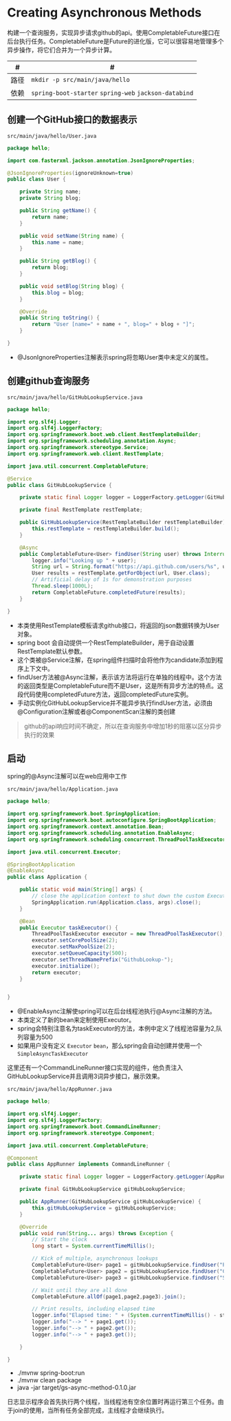 # Creating Asynchronous Methods

构建一个查询服务，实现异步请求github的api。使用CompletableFuture接口在后台执行任务。CompletableFuture是Future的进化版，它可以很容易地管理多个异步操作，将它们合并为一个异步计算。


 #|#
--|--
路径|`mkdir -p src/main/java/hello`
依赖|`spring-boot-starter` `spring-web` `jackson-databind`

## 创建一个GitHub接口的数据表示

`src/main/java/hello/User.java`

```java
package hello;

import com.fasterxml.jackson.annotation.JsonIgnoreProperties;

@JsonIgnoreProperties(ignoreUnknown=true)
public class User {

    private String name;
    private String blog;

    public String getName() {
        return name;
    }

    public void setName(String name) {
        this.name = name;
    }

    public String getBlog() {
        return blog;
    }

    public void setBlog(String blog) {
        this.blog = blog;
    }

    @Override
    public String toString() {
        return "User [name=" + name + ", blog=" + blog + "]";
    }

}
```
- @JsonIgnoreProperties注解表示spring将忽略User类中未定义的属性。

## 创建github查询服务

`src/main/java/hello/GitHubLookupService.java`

```java
package hello;

import org.slf4j.Logger;
import org.slf4j.LoggerFactory;
import org.springframework.boot.web.client.RestTemplateBuilder;
import org.springframework.scheduling.annotation.Async;
import org.springframework.stereotype.Service;
import org.springframework.web.client.RestTemplate;

import java.util.concurrent.CompletableFuture;

@Service
public class GitHubLookupService {

    private static final Logger logger = LoggerFactory.getLogger(GitHubLookupService.class);

    private final RestTemplate restTemplate;

    public GitHubLookupService(RestTemplateBuilder restTemplateBuilder) {
        this.restTemplate = restTemplateBuilder.build();
    }

    @Async
    public CompletableFuture<User> findUser(String user) throws InterruptedException {
        logger.info("Looking up " + user);
        String url = String.format("https://api.github.com/users/%s", user);
        User results = restTemplate.getForObject(url, User.class);
        // Artificial delay of 1s for demonstration purposes
        Thread.sleep(1000L);
        return CompletableFuture.completedFuture(results);
    }

}
```
- 本类使用RestTemplate模板请求github接口，将返回的json数据转换为User对象。
- spring boot 会自动提供一个RestTemplateBuilder，用于自动设置RestTemplate默认参数。
- 这个类被@Service注解，在spring组件扫描时会将他作为candidate添加到程序上下文中。
- findUser方法被@Async注解，表示该方法将运行在单独的线程中。这个方法的返回类型是CompletableFuture<User>而不是User，这是所有异步方法的特点。这段代码使用completedFuture方法，返回completedFuture实例。
- 手动实例化GitHubLookupService并不能异步执行findUser方法，必须由@Configuration注解或者@ComponentScan注解的类创建

>github的api响应时间不确定，所以在查询服务中增加1秒的阻塞以区分异步执行的效果

## 启动
spring的@Async注解可以在web应用中工作

`src/main/java/hello/Application.java`

```java
package hello;

import org.springframework.boot.SpringApplication;
import org.springframework.boot.autoconfigure.SpringBootApplication;
import org.springframework.context.annotation.Bean;
import org.springframework.scheduling.annotation.EnableAsync;
import org.springframework.scheduling.concurrent.ThreadPoolTaskExecutor;

import java.util.concurrent.Executor;

@SpringBootApplication
@EnableAsync
public class Application {

    public static void main(String[] args) {
        // close the application context to shut down the custom ExecutorService
        SpringApplication.run(Application.class, args).close();
    }

    @Bean
    public Executor taskExecutor() {
        ThreadPoolTaskExecutor executor = new ThreadPoolTaskExecutor();
        executor.setCorePoolSize(2);
        executor.setMaxPoolSize(2);
        executor.setQueueCapacity(500);
        executor.setThreadNamePrefix("GithubLookup-");
        executor.initialize();
        return executor;
    }


}
```
- @EnableAsync注解使spring可以在后台线程池执行@Async注解的方法。
- 本类定义了新的bean来定制使用Executor。
- spring会特别注意名为taskExecutor的方法，本例中定义了线程池容量为2,队列容量为500
- 如果用户没有定义 `Executor` `bean`，那么spring会自动创建并使用一个 `SimpleAsyncTaskExecutor`

这里还有一个CommandLineRunner接口实现的组件，他负责注入GitHubLookupService并且调用3词异步接口，展示效果。

`src/main/java/hello/AppRunner.java`

```java
package hello;

import org.slf4j.Logger;
import org.slf4j.LoggerFactory;
import org.springframework.boot.CommandLineRunner;
import org.springframework.stereotype.Component;

import java.util.concurrent.CompletableFuture;

@Component
public class AppRunner implements CommandLineRunner {

    private static final Logger logger = LoggerFactory.getLogger(AppRunner.class);

    private final GitHubLookupService gitHubLookupService;

    public AppRunner(GitHubLookupService gitHubLookupService) {
        this.gitHubLookupService = gitHubLookupService;
    }

    @Override
    public void run(String... args) throws Exception {
        // Start the clock
        long start = System.currentTimeMillis();

        // Kick of multiple, asynchronous lookups
        CompletableFuture<User> page1 = gitHubLookupService.findUser("PivotalSoftware");
        CompletableFuture<User> page2 = gitHubLookupService.findUser("CloudFoundry");
        CompletableFuture<User> page3 = gitHubLookupService.findUser("Spring-Projects");

        // Wait until they are all done
        CompletableFuture.allOf(page1,page2,page3).join();

        // Print results, including elapsed time
        logger.info("Elapsed time: " + (System.currentTimeMillis() - start));
        logger.info("--> " + page1.get());
        logger.info("--> " + page2.get());
        logger.info("--> " + page3.get());

    }

}
```

- ./mvnw spring-boot:run
- ./mvnw clean package
- java -jar target/gs-async-method-0.1.0.jar

日志显示程序会首先执行两个线程，当线程池有空余位置时再运行第三个任务。由于join的使用，当所有任务全部完成，主线程才会继续执行。